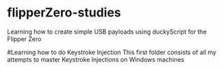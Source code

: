 # flipperZero-studies
Learning how to create simple USB payloads using duckyScript for the Flipper Zero

#Learning how to do Keystroke Injection
This first folder consists of all my attempts to master Keystroke Injections on Windows machines
